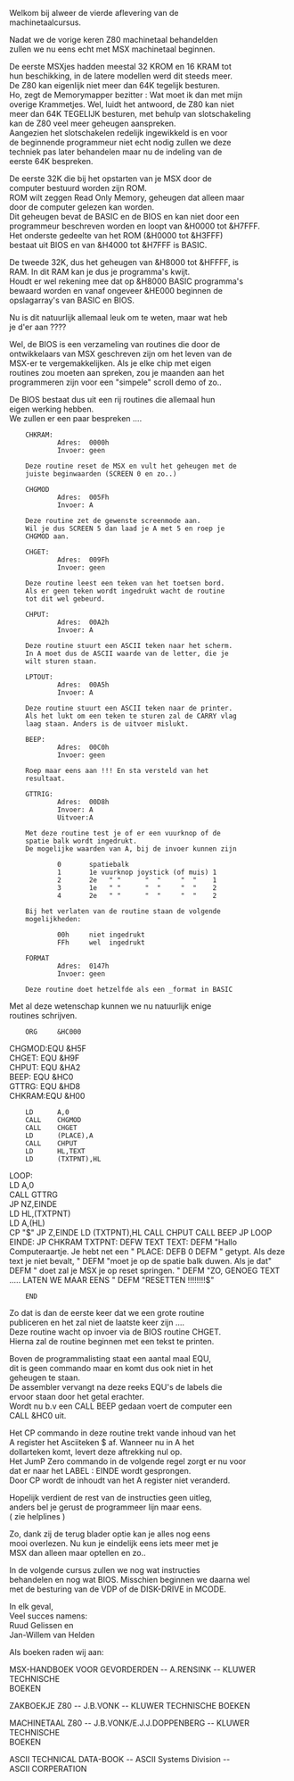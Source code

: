 Welkom bij alweer de vierde aflevering van de                  
 machinetaalcursus.                                             
                                                                
 Nadat we de vorige keren Z80 machinetaal behandelden           
 zullen we nu eens echt met MSX machinetaal beginnen.           
                                                                
 De eerste MSXjes hadden meestal 32 KROM en 16 KRAM tot         
 hun beschikking, in de latere modellen werd dit steeds meer.   
 De Z80 kan eigenlijk niet meer dan 64K tegelijk besturen.      
 Ho, zegt de Memorymapper bezitter : Wat moet ik dan met mijn   
 overige Krammetjes. Wel, luidt het antwoord, de Z80 kan niet   
 meer dan 64K TEGELIJK besturen, met behulp van slotschakeling  
 kan de Z80 veel meer geheugen aanspreken.                      
 Aangezien het slotschakelen redelijk ingewikkeld is en voor    
 de beginnende programmeur niet echt nodig zullen we deze       
 techniek pas later behandelen maar nu de indeling van de       
 eerste 64K bespreken.                                          
                                                                
 De eerste 32K die bij het opstarten van je MSX door de         
 computer bestuurd worden zijn ROM.                             
 ROM wilt zeggen Read Only Memory, geheugen dat alleen maar     
 door de computer gelezen kan worden.                           
 Dit geheugen bevat de BASIC en de BIOS en kan niet door een    
 programmeur beschreven worden en loopt van &H0000 tot &H7FFF.  
 Het onderste gedeelte van het ROM (&H0000 tot &H3FFF)          
 bestaat uit BIOS en van &H4000 tot &H7FFF is BASIC.            
                                                                
 De tweede 32K, dus het geheugen van &H8000 tot &HFFFF, is      
 RAM. In dit RAM kan je dus je programma's kwijt.               
 Houdt er wel rekening mee dat op &H8000 BASIC programma's      
 bewaard worden en vanaf ongeveer &HE000 beginnen de            
 opslagarray's van BASIC en BIOS.                               
                                                                
 Nu is dit natuurlijk allemaal leuk om te weten, maar wat heb   
 je d'er aan ????                                               
                                                                
 Wel, de BIOS is een verzameling van routines die door de       
 ontwikkelaars van MSX geschreven zijn om het leven van de      
 MSX-er te vergemakkelijken. Als je elke chip met eigen         
 routines zou moeten aan spreken, zou je maanden aan het        
 programmeren zijn voor een "simpele" scroll demo of zo..       
                                                                
 De BIOS bestaat dus uit een rij routines die allemaal hun      
 eigen werking hebben.                                          
 We zullen er een paar bespreken ....                           
                                                                
        CHKRAM:                                                 
                Adres:  0000h                                   
                Invoer: geen                                    
                                                                
        Deze routine reset de MSX en vult het geheugen met de   
        juiste beginwaarden (SCREEN 0 en zo..)                  
                                                                
        CHGMOD                                                  
                Adres:  005Fh                                   
                Invoer: A                                       
                                                                
        Deze routine zet de gewenste screenmode aan.            
        Wil je dus SCREEN 5 dan laad je A met 5 en roep je      
        CHGMOD aan.                                             
                                                                
        CHGET:                                                  
                Adres:  009Fh                                   
                Invoer: geen                                    
                                                                
        Deze routine leest een teken van het toetsen bord.      
        Als er geen teken wordt ingedrukt wacht de routine      
        tot dit wel gebeurd.                                    
                                                                
        CHPUT:                                                  
                Adres:  00A2h                                   
                Invoer: A                                       
                                                                
        Deze routine stuurt een ASCII teken naar het scherm.    
        In A moet dus de ASCII waarde van de letter, die je     
        wilt sturen staan.                                      
                                                                
        LPTOUT:                                                 
                Adres:  00A5h                                   
                Invoer: A                                       
                                                                
        Deze routine stuurt een ASCII teken naar de printer.    
        Als het lukt om een teken te sturen zal de CARRY vlag   
        laag staan. Anders is de uitvoer mislukt.               
                                                                
        BEEP:                                                   
                Adres:  00C0h                                   
                Invoer: geen                                    
                                                                
        Roep maar eens aan !!! En sta versteld van het          
        resultaat.                                              
                                                                
        GTTRIG:                                                 
                Adres:  00D8h                                   
                Invoer: A                                       
                Uitvoer:A                                       
                                                                
        Met deze routine test je of er een vuurknop of de       
        spatie balk wordt ingedrukt.                            
        De mogelijke waarden van A, bij de invoer kunnen zijn   
                                                                
                0       spatiebalk                              
                1       1e vuurknop joystick (of muis) 1        
                2       2e   " "      "  "     "  "    1        
                3       1e   " "      "  "     "  "    2        
                4       2e   " "      "  "     "  "    2        
                                                                
        Bij het verlaten van de routine staan de volgende       
        mogelijkheden:                                          
                                                                
                00h     niet ingedrukt                          
                FFh     wel  ingedrukt                          
                                                                
        FORMAT                                                  
                Adres:  0147h                                   
                Invoer: geen                                    
                                                                
        Deze routine doet hetzelfde als een _format in BASIC    
                                                                
 Met al deze wetenschap kunnen we nu natuurlijk enige           
 routines schrijven.                                            
                                                                
        ORG     &HC000                                          
                                                                
 CHGMOD:EQU     &H5F                                            
 CHGET: EQU     &H9F                                            
 CHPUT: EQU     &HA2                                            
 BEEP:  EQU     &HC0                                            
 GTTRG: EQU     &HD8                                            
 CHKRAM:EQU     &H00                                            
                                                                
        LD      A,0                                             
        CALL    CHGMOD                                          
        CALL    CHGET                                           
        LD      (PLACE),A                                       
        CALL    CHPUT                                           
        LD      HL,TEXT                                         
        LD      (TXTPNT),HL                                     
                                                                
 LOOP:                                                          
        LD      A,0                                             
        CALL    GTTRG                                           
        JP      NZ,EINDE                                        
        LD      HL,(TXTPNT)                                     
        LD      A,(HL)                                          
        CP      "$"                                             
        JP      Z,EINDE                                         
        LD      (TXTPNT),HL                                     
        CALL    CHPUT                                           
        CALL    BEEP                                            
        JP      LOOP                                            
 EINDE:                                                         
        JP      CHKRAM                                          
 TXTPNT:                                                        
        DEFW    TEXT                                            
 TEXT:                                                          
        DEFM    "Hallo Computeraartje. Je hebt net een "        
 PLACE:                                                         
        DEFB    0                                               
        DEFM    " getypt. Als deze text je niet bevalt, "       
        DEFM    "moet je op de spatie balk duwen. Als je dat"   
        DEFM    " doet zal je MSX je op reset springen. "       
        DEFM    "ZO, GENOEG TEXT ..... LATEN WE MAAR EENS "     
        DEFM    "RESETTEN !!!!!!!!$"                            
                                                                
        END                                                     
                                                                
 Zo dat is dan de eerste keer dat we een grote routine          
 publiceren en het zal niet de laatste keer zijn ....           
 Deze routine wacht op invoer via de BIOS routine CHGET.        
 Hierna zal de routine beginnen met een tekst te printen.       
                                                                
 Boven de programmalisting staat een aantal maal EQU,           
 dit  is  geen  commando maar  en komt  dus ook  niet in het    
 geheugen te staan.                                             
 De  assembler vervangt  na deze  reeks EQU's  de labels  die   
 ervoor staan door het getal erachter.                          
 Wordt nu  b.v een  CALL BEEP  gedaan voert  de computer  een   
 CALL &HC0 uit.                                                 
                                                                
 Het CP commando in deze routine trekt vande inhoud van het     
 A  register  het  Asciiteken  $  af.  Wanneer  nu  in  A het   
 dollarteken komt, levert deze aftrekking nul op.               
 Het JumP Zero commando in de volgende regel zorgt er nu voor   
 dat er naar het LABEL : EINDE wordt gesprongen.                
 Door CP wordt de inhoudt van het A register niet veranderd.    
                                                                
 Hopelijk  verdient de  rest van  de instructies geen uitleg,   
 anders bel je gerust de programmeer lijn maar eens.            
 ( zie helplines )                                              
                                                                
 Zo, dank zij de terug blader optie kan je alles nog eens       
 mooi overlezen. Nu kun je eindelijk eens iets meer met je      
 MSX dan alleen maar optellen en zo..                           
                                                                
 In de volgende cursus zullen we nog wat instructies            
 behandelen en nog wat BIOS. Misschien beginnen we daarna wel   
 met de besturing van de VDP of de DISK-DRIVE in MCODE.         
                                                                
 In elk geval,                                                  
                Veel succes namens:                             
                                        Ruud Gelissen en        
                                        Jan-Willem van Helden   
                                                                
                                                                
 Als boeken raden wij aan:                                      
                                                                
 MSX-HANDBOEK VOOR GEVORDERDEN -- A.RENSINK -- KLUWER           
                                               TECHNISCHE       
                                               BOEKEN           
                                                                
 ZAKBOEKJE Z80 -- J.B.VONK -- KLUWER TECHNISCHE BOEKEN          
                                                                
 MACHINETAAL Z80 -- J.B.VONK/E.J.J.DOPPENBERG -- KLUWER         
                                                 TECHNISCHE     
                                                 BOEKEN         
                                                                
 ASCII TECHNICAL DATA-BOOK -- ASCII Systems Division --         
                                            ASCII CORPERATION   
                                                                
                                                                

